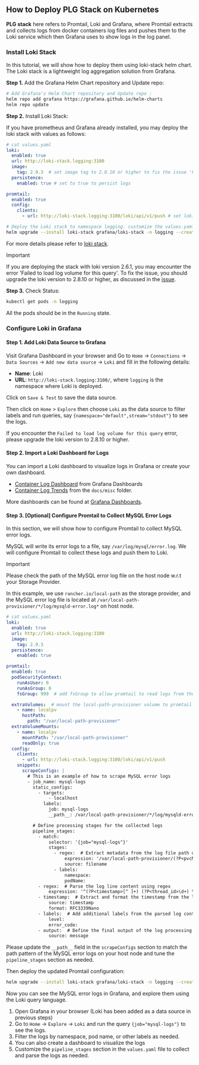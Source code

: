 ## How to Deploy PLG Stack on Kubernetes

**PLG stack** here refers to Promtail, Loki and Grafana, where Promtail extracts and collects logs from docker containers log files and pushes them to the Loki service which then Grafana uses to show logs in the log panel.

### Install Loki Stack

In this tutorial, we will show how to deploy them using loki-stack helm chart.
The Loki stack is a lightweight log aggregation solution from Grafana.

**Step 1.** Add the Grafana Helm Chart repository and Update repo:

```bash
# Add Grafana's Helm Chart repository and Update repo :
helm repo add grafana https://grafana.github.io/helm-charts
helm repo update
```

**Step 2.** Install Loki Stack:

If you have prometheus and Grafana already installed, you may deploy the loki stack with values as follows:

```yaml
# cat values.yaml
loki:
  enabled: true
  url: http://loki-stack.logging:3100
  image:
    tag: 2.9.3  # set image tag to 2.8.10 or higher to fix the issue 'Failed to load log volume for this query'
  persistence:
    enabled: true # set to true to persist logs

promtail:
  enabled: true
  config:
    clients:
      - url: http://loki-stack.logging:3100/loki/api/v1/push # set loki url, don't forget the `namespace` of loki service
```

```bash
# Deploy the Loki stack to namespace logging. customize the values.yaml as needed.
helm upgrade --install loki-stack grafana/loki-stack -n logging --create-namespace -f values.yaml
```

For more details please refer to [loki stack](https://github.com/grafana/helm-charts/tree/main/charts/loki-stack).

> [!IMPORTANT]
> If you are deploying the stack with loki version 2.6.1, you may encounter the error 'Failed to load log volume for this query'.
> To fix the issue, you should upgrade the loki version to 2.8.10 or higher, as discussed in the [issue](https://github.com/grafana/grafana/issues/84144).

**Step 3.** Check Status:

```bash
kubectl get pods -n logging
```

All the pods should be in the `Running` state.

### Configure Loki in Grafana

#### Step 1. Add Loki Data Source to Grafana

Visit Grafana Dashboard in your browser and Go to `Home` -> `Connections` -> `Data Sources` -> `Add new data source` -> `Loki` and fill in the following details:

- **Name**: Loki
- **URL**: `http://loki-stack.logging:3100/`, where `logging` is the namespace where Loki is deployed.

Click on `Save & Test` to save the data source.

Then click on `Home` > `Explore` then choose `Loki` as the data source to filter labels and run queries, say `{namespace="default",stream="stdout"}` to see the logs.

If you encounter the `Failed to load log volume for this query` error, please upgrade the loki version to 2.8.10 or higher.

#### Step 2. Import a Loki Dashboard for Logs

You can import a Loki dashboard to visualize logs in Grafana or create your own dashboard.

- [Container Log Dashboard](https://grafana.com/grafana/dashboards/16966-container-log-dashboard/) from Grafana Dashboards
- [Container Log Trends](./misc/loki-container-logs.json) from the `docs/misc` folder.

More dashboards can be found at [Grafana Dashboards](https://grafana.com/grafana/dashboards).

#### Step 3. [Optional] Configure Promtail to Collect MySQL Error Logs

In this section, we will show how to configure Promtail to collect MySQL error logs.

MySQL will write its error logs to a file, say `/var/log/mysql/error.log`. We will configure Promtail to collect these logs and push them to Loki.

> [!IMPORTANT]
> Please check the path of the MySQL error log file on the host node w.r.t your Storage Provider.

In this example, we use `rancher.io/local-path` as the storage provider, and the MySQL error log file is located at `/var/local-path-provisioner/*/log/mysqld-error.log*` on host node.

```yaml
# cat values.yaml
loki:
  enabled: true
  url: http://loki-stack.logging:3100
  image:
    tag: 2.9.3
  persistence:
    enabled: true

promtail:
  enabled: true
  podSecurityContext:
    runAsUser: 0
    runAsGroup: 0
    fsGroup: 999  # add fsGroup to allow promtail to read logs from the host. Set to the group id of the user that has access to the log files

  extraVolumes:  # mount the local-path-provisioner volume to promtail. Set the path to the directory where the MySQL error logs are stored.
    - name: localpv
      hostPath:
        path: "/var/local-path-provisioner"
  extraVolumeMounts:
    - name: localpv
      mountPath: "/var/local-path-provisioner"
      readOnly: true
  config:
    clients:
      - url: http://loki-stack.logging:3100/loki/api/v1/push
    snippets:
      scrapeConfigs: |
        # This is an example of how to scrape MySQL error logs
        - job_name: mysql-logs
          static_configs:
            - targets:
                - localhost
              labels:
                job: mysql-logs
                __path__: /var/local-path-provisioner/*/log/mysqld-error.log*  # Specify the path pattern for MySQL error logs w.r.t your Storage Provider

          # Define processing stages for the collected logs
          pipeline_stages:
            - match:
                selector: '{job="mysql-logs"}'
                stages:
                  - regex:  # Extract metadata from the log file path using regex, must set source to filename
                      expression: '/var/local-path-provisioner/(?P<pvcName>pvc-[^_]+)_(?P<namespace>[^_]+)_data-(?P<podName>[^/]+)/log/mysqld-error.log.*'
                      source: filename
                  - labels:
                      namespace:
                      podName:
            - regex:  # Parse the log line content using regex
                expression: '^(?P<timestamp>[^ ]+) (?P<thread_id>\d+) \[(?P<level>[^\]]+)\] \[(?P<error_code>[^\]]+)\] \[(?P<source>[^\]]+)\] (?P<message>.*)$'
            - timestamp:  # Extract and format the timestamp from the log
                source: timestamp
                format: RFC3339Nano
            - labels:  # Add additional labels from the parsed log content
                level:
                error_code:
            - output:  # Define the final output of the log processing
                source: message
```

Please update the `__path__` field in the `scrapeConfigs` section to match the path pattern of the MySQL error logs on your host node and tune the `pipeline_stages` section as needed.

Then deploy the updated Promtail configuration:

```bash
helm upgrade --install loki-stack grafana/loki-stack -n logging --create-namespace -f values.yaml
```

Now you can see the MySQL error logs in Grafana, and explore them using the Loki query language.

1. Open Grafana in your browser (Loki has been added as a data source in previous steps)
1. Go to `Home` -> `Explore` -> `Loki` and run the query `{job="mysql-logs"}` to see the logs.
1. Filter the logs by namespace, pod name, or other labels as needed.
1. You can also create a dashboard to visualize the logs
1. Customize the `pipeline_stages` section in the `values.yaml` file to collect and parse the logs as needed.
